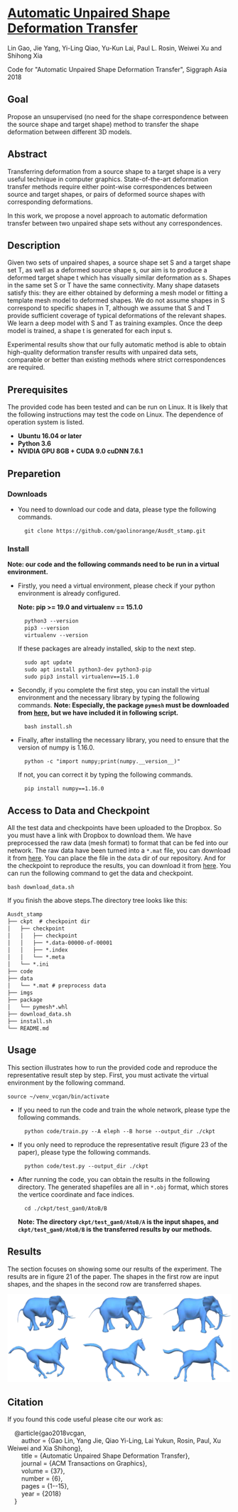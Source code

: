 # [Automatic Unpaired Shape Deformation Transfer](http://geometrylearning.com/ausdt)
Lin Gao, Jie Yang, Yi-Ling Qiao, Yu-Kun Lai, Paul L. Rosin, Weiwei Xu and Shihong Xia

Code for "Automatic Unpaired Shape Deformation Transfer", Siggraph Asia 2018
<!--
<p align='center'>  
  <img src='imgs/teaser.jpg' width='800'/>
</p>
-->

## Goal

Propose an unsupervised (no need for the shape correspondence between the source shape and target shape) method to transfer the shape deformation between different 3D models.

## Abstract

Transferring deformation from a source shape to a target shape is a very useful technique in computer graphics. State-of-the-art deformation transfer methods require either point-wise correspondences between source and target shapes, or pairs of deformed source shapes with corresponding deformations.  

In this work, we propose a novel approach to automatic deformation transfer between two unpaired shape sets without any correspondences.

## Description

Given two sets of unpaired shapes, a source shape set S and a target shape set T, as well as a deformed source shape s, our aim is to produce a deformed target shape t which has visually similar deformation as s. Shapes in the same set S or T have the same connectivity. Many shape datasets satisfy this: they are either obtained by deforming a mesh model or fitting a template mesh model to deformed shapes. We do not assume shapes in S correspond to specific shapes in T, although we assume that S and T provide sufficient coverage of typical deformations of the relevant shapes. We learn a deep model with S and T as training examples. Once the deep model is trained, a shape t is generated for each input s.  

Experimental results show that our fully automatic method is able to obtain high-quality deformation transfer results with unpaired data sets, comparable or better than existing methods where strict correspondences are required.

## Prerequisites

The provided code has been tested and can be run on Linux. It is likely that the following instructions may test the code on Linux.
The dependence of operation system is listed.
+ **Ubuntu 16.04 or later**
+ **Python 3.6**
+ **NVIDIA GPU 8GB + CUDA 9.0 cuDNN 7.6.1**

## Preparetion

### Downloads
+ You need to download our code and data, please type the following commands.

		git clone https://github.com/gaolinorange/Ausdt_stamp.git

### Install

**Note: our code and the following commands need to be run in a virtual environment.**

+ Firstly, you need a virtual environment, please check if your python environment is already configured.

	**Note: pip >= 19.0 and virtualenv == 15.1.0**
	
		python3 --version
		pip3 --version
		virtualenv --version

	If these packages are already installed, skip to the next step.
	
		sudo apt update
		sudo apt install python3-dev python3-pip
		sudo pip3 install virtualenv==15.1.0
		
+ Secondly, if you complete the first step, you can install the virtual environment and the necessary library by typing the following commands.
	**Note: Especially, the package ```pymesh``` must be downloaded from [here](https://github.com/PyMesh/PyMesh/releases/download/v0.2.1/pymesh2-0.2.1-cp36-cp36m-linux_x86_64.whl), but we have included it in following script.**
	
		bash install.sh

+ Finally, after installing the necessary library, you need to ensure that the version of numpy is 1.16.0. 

		python -c "import numpy;print(numpy.__version__)"

	If not, you can correct it by typing the following commands.
	
		pip install numpy==1.16.0

## Access to Data and Checkpoint

All the test data and checkpoints have been uploaded to the Dropbox. So you must have a link with Dropbox to download them. We have preprocessed the raw data (mesh format) to format that can be fed into our network. The raw data have been turned into a ```*.mat``` file, you can download it from [here](https://drive.google.com/file/d/1uoxTuHANhnGRNd9aCULCE8W9WAz0sg4O/view?usp=sharing). You can place the file in the ```data``` dir of our repository. And for the checkpoint to reproduce the results, you can download it from [here](https://drive.google.com/file/d/1uoxTuHANhnGRNd9aCULCE8W9WAz0sg4O/view?usp=sharing). You can run the following command to get the data and checkpoint.
	
	bash download_data.sh

If you finish the above steps.The directory tree looks like this:


	Ausdt_stamp
	├── ckpt  # checkpoint dir
	│   ├── checkpoint
	│   │   ├── checkpoint
	│   │   ├── *.data-00000-of-00001
	│   │   ├── *.index
	│   │   └── *.meta
	│   └── *.ini
	├── code
	├── data
	│   └── *.mat # preprocess data
	├── imgs
	├── package
	│   └── pymesh*.whl
	├── download_data.sh
	├── install.sh
	└── README.md


## Usage
This section illustrates how to run the provided code and reproduce the representative result step by step. First, you must activate the virtual environment by the following command.

	source ~/venv_vcgan/bin/activate

+ If you need to run the code and train the whole network, please type the following commands.

		python code/train.py --A eleph --B horse --output_dir ./ckpt

+ If you only need to reproduce the representative result (figure 23 of the paper), please type the following commands.

		python code/test.py --output_dir ./ckpt

+ After running the code, you can obtain the results in the following directory. The generated shapefiles are all in ```*.obj``` format, which stores the vertice coordinate and face indices.

		cd ./ckpt/test_gan0/AtoB/B
	**Note: The directory ```ckpt/test_gan0/AtoB/A``` is the input shapes, and ```ckpt/test_gan0/AtoB/B``` is the transferred results by our methods.**

## Results
The section focuses on showing some our results of the experiment. The results are in figure 21 of the paper. The shapes in the first row are input shapes, and the shapes in the second row are transferred shapes.

<p align='center'>  
  <img src='imgs/figure23.png' width='600'/>
</p>

## Citation
If you found this code useful please cite our work as:

&nbsp;&nbsp;&nbsp;&nbsp;@article{gao2018vcgan,  
&nbsp;&nbsp;&nbsp;&nbsp;&nbsp;&nbsp;&nbsp;&nbsp;author = {Gao Lin, Yang Jie, Qiao Yi-Ling, Lai Yukun, Rosin, Paul, Xu Weiwei and Xia Shihong},  
&nbsp;&nbsp;&nbsp;&nbsp;&nbsp;&nbsp;&nbsp;&nbsp;title = {Automatic Unpaired Shape Deformation Transfer},  
&nbsp;&nbsp;&nbsp;&nbsp;&nbsp;&nbsp;&nbsp;&nbsp;journal = {ACM Transactions on Graphics},  
&nbsp;&nbsp;&nbsp;&nbsp;&nbsp;&nbsp;&nbsp;&nbsp;volume = {37},  
&nbsp;&nbsp;&nbsp;&nbsp;&nbsp;&nbsp;&nbsp;&nbsp;number = {6},  
&nbsp;&nbsp;&nbsp;&nbsp;&nbsp;&nbsp;&nbsp;&nbsp;pages = {1--15},  
&nbsp;&nbsp;&nbsp;&nbsp;&nbsp;&nbsp;&nbsp;&nbsp;year = {2018}  
&nbsp;&nbsp;&nbsp;&nbsp;}

